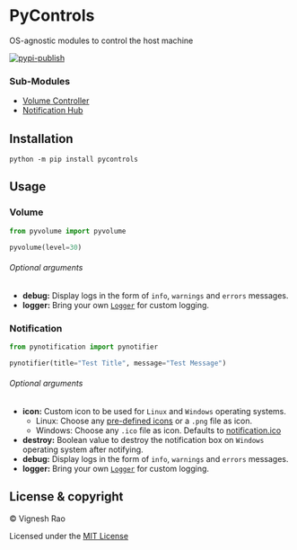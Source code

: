 # PyControls
OS-agnostic modules to control the host machine

[![pypi-publish](https://github.com/thevickypedia/volume-control/actions/workflows/python-publish.yml/badge.svg)](https://github.com/thevickypedia/volume-control/actions/workflows/python-publish.yml)

### Sub-Modules
- [Volume Controller](https://github.com/thevickypedia/volume-control)
- [Notification Hub](https://github.com/thevickypedia/pynotification)

## Installation
```shell
python -m pip install pycontrols
```

## Usage
### Volume
```python
from pyvolume import pyvolume

pyvolume(level=30)
```
###### Optional arguments
- **debug:** Display logs in the form of `info`, `warnings` and `errors` messages.
- **logger:** Bring your own [`Logger`](https://docs.python.org/3/library/logging.html#logging.Logger) for custom logging.

### Notification
```python
from pynotification import pynotifier

pynotifier(title="Test Title", message="Test Message")
```
###### Optional arguments
- **icon:** Custom icon to be used for `Linux` and `Windows` operating systems.
  - Linux: Choose any [pre-defined icons](https://wiki.ubuntu.com/Artwork/BreatheIconSet/Icons) or a `.png` file as icon.
  - Windows: Choose any `.ico` file as icon. Defaults to [notification.ico](https://github.com/thevickypedia/pynotification/tree/main/pynotification/notification.ico)
- **destroy:** Boolean value to destroy the notification box on `Windows` operating system after notifying.
- **debug:** Display logs in the form of `info`, `warnings` and `errors` messages.
- **logger:** Bring your own [`Logger`](https://docs.python.org/3/library/logging.html#logging.Logger) for custom logging.

## License & copyright

&copy; Vignesh Rao

Licensed under the [MIT License](https://github.com/thevickypedia/pycontrols/blob/main/LICENSE)
